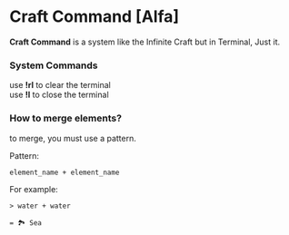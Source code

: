 # Craft Command [Alfa]
**Craft Command** is a system like the Infinite Craft but in Terminal, Just it.


### System Commands

use **!rl** to clear the terminal <br>
use **!l** to close the terminal

### How to merge elements?
to merge, you must use a pattern.

Pattern: 
```
element_name + element_name
```

For example:

```
> water + water

= 🏞️ Sea
```
